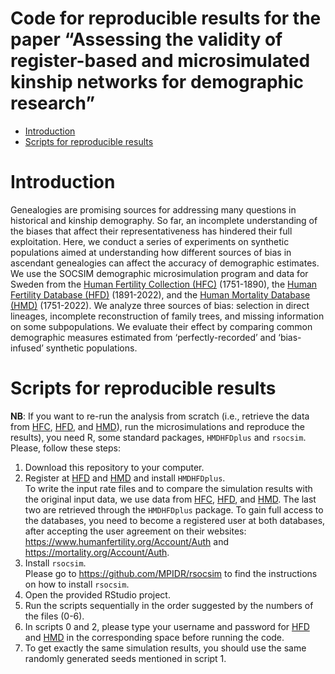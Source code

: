 Code for reproducible results for the paper 
“Assessing the validity of register-based and microsimulated kinship networks for demographic research”
================

- [Introduction](#introduction)
- [Scripts for reproducible results](#scripts-for-reproducible-results)

# Introduction

Genealogies are promising sources for addressing many questions in
historical and kinship demography. So far, an incomplete understanding
of the biases that affect their representativeness has hindered their
full exploitation. Here, we conduct a series of experiments on synthetic
populations aimed at understanding how different sources of bias in
ascendant genealogies can affect the accuracy of demographic estimates.
We use the SOCSIM demographic microsimulation program and data for
Sweden from the [Human Fertility Collection
(HFC)](https://www.fertilitydata.org/) (1751-1890), the [Human Fertility
Database (HFD)](https://www.humanfertility.org/) (1891-2022), and the
[Human Mortality Database (HMD)](https://www.mortality.org/)
(1751-2022). We analyze three sources of bias: selection in direct
lineages, incomplete reconstruction of family trees, and missing
information on some subpopulations. We evaluate their effect by
comparing common demographic measures estimated from
‘perfectly-recorded’ and ‘bias-infused’ synthetic populations.

# Scripts for reproducible results

**NB**: If you want to re-run the analysis from scratch (i.e., retrieve
the data from [HFC](https://www.fertilitydata.org/),
[HFD](https://www.humanfertility.org/), and
[HMD](https://www.mortality.org/)), run the microsimulations and
reproduce the results), you need R, some standard packages, `HMDHFDplus`
and `rsocsim`. Please, follow these steps:

1.  Download this repository to your computer.  
2.  Register at [HFD](https://www.humanfertility.org/) and
    [HMD](https://www.mortality.org/) and install `HMDHFDplus`.  
    To write the input rate files and to compare the simulation results
    with the original input data, we use data from
    [HFC](https://www.fertilitydata.org/),
    [HFD](https://www.humanfertility.org/), and
    [HMD](https://www.mortality.org/). The last two are retrieved
    through the `HMDHFDplus` package. To gain full access to the
    databases, you need to become a registered user at both databases,
    after accepting the user agreement on their websites:
    <https://www.humanfertility.org/Account/Auth> and
    <https://mortality.org/Account/Auth>.
3.  Install `rsocsim`.  
    Please go to <https://github.com/MPIDR/rsocsim> to find the
    instructions on how to install `rsocsim`.  
4.  Open the provided RStudio project.
5.  Run the scripts sequentially in the order suggested by the numbers
    of the files (0-6).
6.  In scripts 0 and 2, please type your username and password for
    [HFD](https://www.humanfertility.org/) and
    [HMD](https://www.mortality.org/) in the corresponding space before
    running the code.  
7.  To get exactly the same simulation results, you should use the same
    randomly generated seeds mentioned in script 1.
